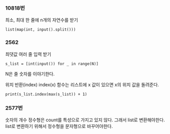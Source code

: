 ### **10818번**
최소, 최대 
한 줄에 n개의 자연수를 받기
```
list(map(int, input().split()))
```
### **2562**
최댓값
여러 줄 입력 받기
```
s_list = [int(input()) for _ in range(N)]
```
N은 줄 숫자를 이야기한다.

위치 반환(index)
index(x) 함수는 리스트에 x 값이 있으면 x의 위치 값을 돌려준다.
```
print(s_list.index(max(s_list)) + 1)
```

### **2577번**
숫자의 개수
정수형은 count를 특성으로 가지고 있지 않다. 그래서 list로 변환해야한다.
list로 변환하기 위해서 정수형을 문자형으로 바꾸어야한다.
